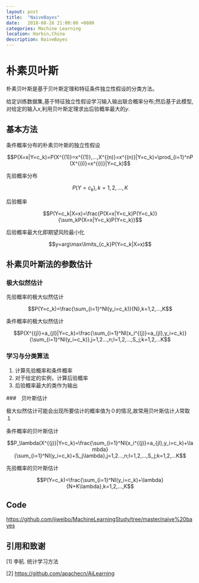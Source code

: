 ```yaml
---
layout: post
title:  "NaiveBayes"
date:   2018-08-26 21:00:00 +0800
categories: Machine Learning
location: Harbin,China
description: NaiveBayes 
---
```


# 朴素贝叶斯

朴素贝叶斯是基于贝叶斯定理和特征条件独立性假设的分类方法。

给定训练数据集,基于特征独立性假设学习输入输出联合概率分布;然后基于此模型,对给定的输入$x$,利用贝叶斯定理求出后验概率最大的$y$.

## 基本方法

条件概率分布的朴素贝叶斯的独立性假设

$$P(X=x|Y=c_k)=P(X^{(1)}=x^{(1)},...,X^{(n)}=x^{(n)}|Y=c_k)=\prod_{i=1}^nP(X^{(i)}=x^{(i)}|Y=c_k)$$

先验概率分布

$$P(Y=c_k),k=1,2,...,K$$

后验概率

$$P(Y=c_k|X=x)=\frac{P(X=x|Y=c_k)P(Y=c_k)}{\sum_kP(X=x|Y=c_k)P(Y=c_k)}$$

后验概率最大化即期望风险最小化

$$y=arg\max\limits_{c_k}P(Y=c_k|X=x)$$

## 朴素贝叶斯法的参数估计

### 极大似然估计

先验概率的极大似然估计

$$P(Y=c_k)=\frac{\sum_{i=1}^NI(y_i=c_k)}{N},k=1,2,...,K$$

条件概率的极大似然估计

$$P(X^{(j)}=a_{jl}|Y=c_k)=\frac{\sum_{i=1}^NI(x_i^{(j)}=a_{jl},y_i=c_k)}{\sum_{i=1}^NI(y_i=c_k)},j=1,2...,n;l=1,2,...,S_j;k=1,2,...K$$

### 学习与分类算法

1. 计算先验概率和条件概率
2. 对于给定的实例，计算后验概率
3. 后验概率最大的类作为输出

###　贝叶斯估计

极大似然估计可能会出现所要估计的概率值为０的情况,故常用贝叶斯估计,$\lambda$常取１

条件概率的贝叶斯估计

$$P_\lambda(X^{(j)}|Y=c_k)=\frac{\sum_{i=1}^NI(x_i^{(j)}=a_{jl},y_i=c_k)+\lambda}{\sum_{i=1}^NI(y_i=c_k)+S_j\lambda},j=1,2...,n;l=1,2,...,S_j;k=1,2,...K$$

先验概率的贝叶斯估计

$$P(Y=c_k)=\frac{\sum_{i=1}^NI(y_i=c_k)+\lambda}{N+K\lambda},k=1,2,...,K$$

## Code

https://github.com/jiweibo/MachineLearningStudy/tree/master/naive%20bayes

## 引用和致谢

[1] 李航. 统计学习方法

[2] https://github.com/apachecn/AiLearning
